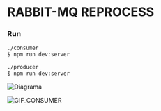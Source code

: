 # RABBIT-MQ REPROCESS

### Run
```sh
./consumer
$ npm run dev:server

./producer
$ npm run dev:server
```


![Diagrama](https://cdn-images-1.medium.com/max/800/1*jT5iSmhPaGlrTbTZsWzR8Q.png)


![GIF_CONSUMER](https://cdn-images-1.medium.com/max/800/1*gkYbuGSDAhl2tXi9N0BCfA.gif)
